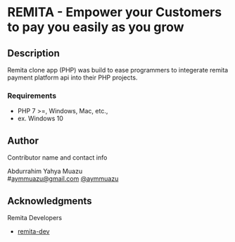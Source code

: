 # REMITA - Empower your Customers to pay you easily as you grow
 
## Description

Remita clone app (PHP) was build to ease programmers to integerate remita payment platform api into their PHP projects.

### Requirements

* PHP 7 >=, Windows, Mac, etc., 
* ex. Windows 10


## Author

Contributor name and contact info

Abdurrahim Yahya Muazu  
#aymmuazu@gmail.com
[@aymmuazu](https://facebook.com/aymmuazu)



## Acknowledgments

Remita Developers
* [remita-dev](https://developers.remita.net)